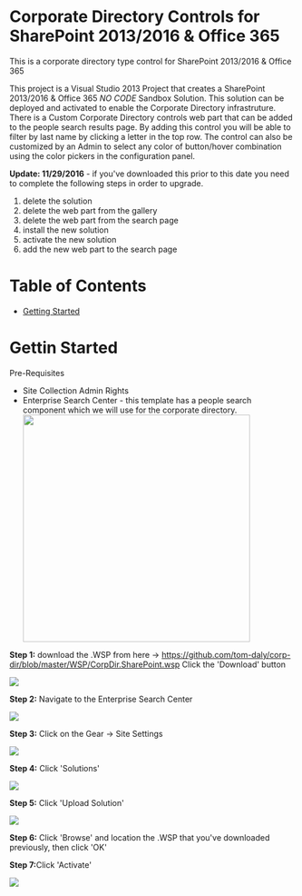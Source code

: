 # Corporate Directory Controls for SharePoint 2013/2016 & Office 365
This is a corporate directory type control for SharePoint 2013/2016 &amp; Office 365

This project is a Visual Studio 2013 Project that creates a SharePoint 2013/2016 & Office 365 *NO CODE* Sandbox Solution. This solution can be deployed and activated to enable the Corporate Directory infrastruture. There is a Custom Corporate Directory controls web part that can be added to the people search results page. By adding this control you will be able to filter by last name by clicking a letter in the top row. The control can also be customized by an Admin to select any color of button/hover combination using the color pickers in the configuration panel.

<B>Update: 11/29/2016</B> - if you've downloaded this prior to this date you need to complete the following steps in order to upgrade.
1) delete the solution
2) delete the web part from the gallery
3) delete the web part from the search page
4) install the new solution
5) activate the new solution
6) add the new web part to the search page

<h1>Table of Contents</h1>
<ul>
<li><a href="#getting-started">Getting Started</a></li>
</ul>

<h1 name="getting-started">Gettin Started</h1>
Pre-Requisites 
<ul>
<li>Site Collection Admin Rights</li>
  <li>
    <div>Enterprise Search Center - this template has a people search component which we will use for the corporate directory.
    </div>
    <div><img width="400px" src='http://thomasdaly.net/wp-content/uploads/2016/12/ent-search-center.png'/></div>
  </li>
</ul>

<b>Step 1:</b> download the .WSP from here -> <a href='https://github.com/tom-daly/corp-dir/blob/master/WSP/CorpDir.SharePoint.wsp'>https://github.com/tom-daly/corp-dir/blob/master/WSP/CorpDir.SharePoint.wsp</a>
Click the 'Download' button
<div>
<img src='http://thomasdaly.net/wp-content/uploads/2016/12/download-corp-dir.png'/>
</div>

<b>Step 2:</b> Navigate to the Enterprise Search Center
<div>
<img src='http://thomasdaly.net/wp-content/uploads/2016/12/search-center-site.png'/>
</div>

<b>Step 3:</b> Click on the Gear -> Site Settings
<div>
<img src='http://thomasdaly.net/wp-content/uploads/2016/12/step3.png'/>
</div>

<b>Step 4:</b> Click 'Solutions'
<div>
<img src='http://thomasdaly.net/wp-content/uploads/2016/12/step4.png'/>
</div>

<b>Step 5:</b> Click 'Upload Solution'
<div>
<img src='http://thomasdaly.net/wp-content/uploads/2016/12/step5.png'/>
</div>

<b>Step 6:</b> Click 'Browse' and location the .WSP that you've downloaded previously, then click 'OK'

<b>Step 7:</b>Click 'Activate'
<div>
<img src='http://thomasdaly.net/wp-content/uploads/2016/12/step7.png'/>
</div>

